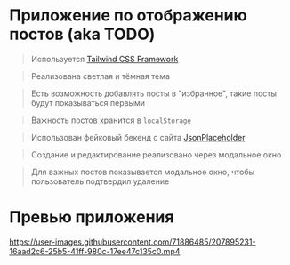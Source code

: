 # Приложение по отображению постов (aka TODO)

>Используется [Tailwind CSS Framework](https://tailwindcss.com/)

>Реализована светлая и тёмная тема

>Есть возможность добавлять посты в "избранное", такие посты будут показываться первыми

>Важность постов хранится в <code>localStorage</code>

>Использован фейковый бекенд с сайта [JsonPlaceholder](https://jsonplaceholder.typicode.com/)

>Создание и редактирование реализовано через модальное окно

>Для важных постов показывается модальное окно, чтобы пользователь подтвердил удаление

# Превью приложения
https://user-images.githubusercontent.com/71886485/207895231-16aad2c6-25b5-41ff-980c-17ee47c135c0.mp4
